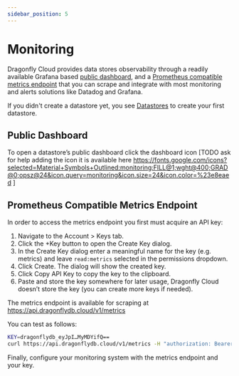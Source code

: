 ```yaml
---
sidebar_position: 5
--- 
```



# Monitoring
Dragonfly Cloud provides data stores observability through a readily available Grafana based [public dashboard](#public-dashboard), and a [Prometheus compatible metrics endpoint](#prometheus-compatible-metrics-endpoint) that you can scrape and integrate with most monitoring and alerts solutions like Datadog and Grafana. 

If you didn't create a datastore yet, you see [Datastores](/docs/cloud/datastores) to create your first datastore.

## Public Dashboard

To open a datastore’s public dashboard click the dashboard icon [TODO ask for help adding the icon it is available here https://fonts.google.com/icons?selected=Material+Symbols+Outlined:monitoring:FILL@1;wght@400;GRAD@0;opsz@24&icon.query=monitoring&icon.size=24&icon.color=%23e8eaed ]  

## Prometheus Compatible Metrics Endpoint

In order to access the metrics endpoint you first must acquire an API key:
1. Navigate to the Account > Keys tab.
2. Click the +Key button to open the Create Key dialog.
3. In the Create Key dialog enter a meaningful name for the key (e.g. metrics) and leave `read:metrics` selected in the permissions dropdown.
4. Click Create. The dialog will show the created key.
5. Click Copy API Key to copy the key to the clipboard.
6. Paste and store the key somewhere for later usage, Dragonfly Cloud doesn’t store the key (you can create more keys if needed).

The metrics endpoint is available for scraping at https://api.dragonflydb.cloud/v1/metrics

You can test as follows:
```bash
KEY=dragonflydb_eyJpI…MyMDYifQ==
curl https://api.dragonflydb.cloud/v1/metrics -H "authorization: Bearer $KEY”
```
Finally, configure your monitoring system with the metrics endpoint and your key.


